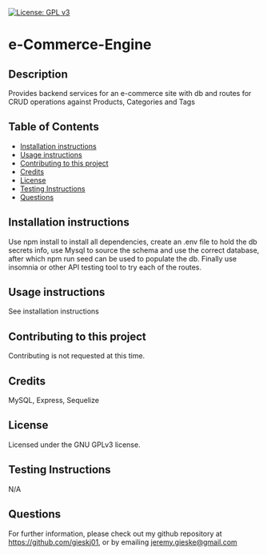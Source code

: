 
[![License: GPL v3](https://img.shields.io/badge/License-GPLv3-blue.svg)](https://www.gnu.org/licenses/gpl-3.0)
# e-Commerce-Engine

## Description
Provides backend services for an e-commerce site with db and routes for CRUD operations against Products, Categories and Tags

## Table of Contents
* [Installation instructions ](#Installation-instructions)
* [Usage instructions ](#Usage-instructions)
* [Contributing to this project ](#Contributing-to-this-project)
* [Credits](#Credits)
* [License](#License)
* [Testing Instructions](#Testing-Instructions)
* [Questions](#Questions)


## Installation instructions 
Use npm install to install all dependencies, create an .env file to hold the db secrets info, use Mysql to source the schema and use the correct database, after which npm run seed can be used to populate the db. Finally use insomnia or other API testing tool to try each of the routes.

## Usage instructions 
See installation instructions

## Contributing to this project
Contributing is not requested at this time.

## Credits
MySQL, Express, Sequelize

## License
Licensed under the GNU GPLv3 license.

## Testing Instructions
N/A

## Questions
For further information, please check out my github repository at https://github.com/gieskj01, or by emailing [jeremy.gieske@gmail.com](mailto:jeremy.gieske@gmail.com)
